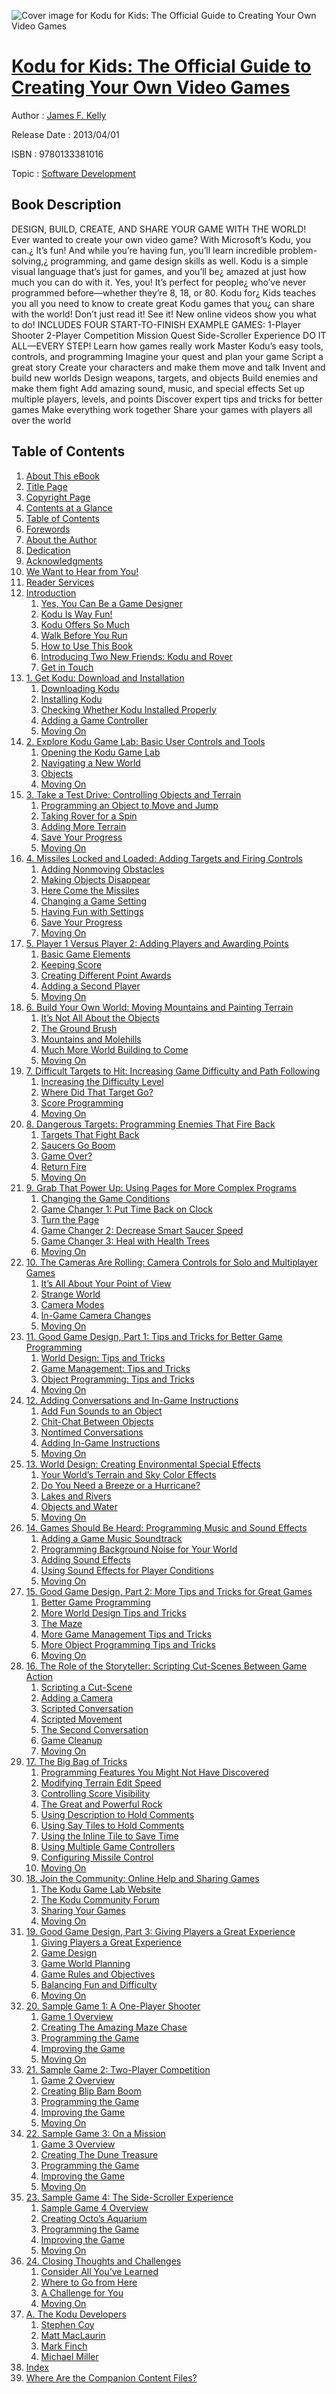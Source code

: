![Cover image for Kodu for Kids: The Official Guide to Creating Your Own Video Games](https://imgdetail.ebookreading.net/cover/cover/software_development/EB9780133381016.jpg)

[Kodu for Kids: The Official Guide to Creating Your Own Video Games](https://ebookreading.net/view/book/Kodu+for+Kids%3A+The+Official+Guide+to+Creating+Your+Own+Video+Games-EB9780133381016_1.html "Kodu for Kids: The Official Guide to Creating Your Own Video Games")
====================================================================================================================

Author : [James F. Kelly](https://ebookreading.net/search/author/James+F.+Kelly)

Release Date : 2013/04/01

ISBN : 9780133381016

Topic : [Software Development](https://ebookreading.net/search/category/software-development)

Book Description
-----------------

DESIGN, BUILD, CREATE, AND SHARE YOUR GAME WITH THE WORLD!
Ever wanted to create your own video game? With Microsoft’s Kodu, you can.¿ It’s fun! And while you’re having fun, you’ll learn incredible problem-solving,¿ programming, and game design skills as well.
Kodu is a simple visual language that’s just for games, and you’ll be¿ amazed at just how much you can do with it. Yes, you! It’s perfect for people¿ who’ve never programmed before—whether they’re 8, 18, or 80. Kodu for¿ Kids teaches you all you need to know to create great Kodu games that you¿ can share with the world!
Don’t just read it! See it! New online videos show you what to do!
INCLUDES FOUR START-TO-FINISH EXAMPLE GAMES:
1-Player Shooter
2-Player Competition
Mission Quest
Side-Scroller Experience
DO IT ALL—EVERY STEP!
Learn how games really work
Master Kodu’s easy tools, controls, and programming
Imagine your quest and plan your game
Script a great story
Create your characters and make them move and talk
Invent and build new worlds
Design weapons, targets, and objects
Build enemies and make them fight
Add amazing sound, music, and special effects
Set up multiple players, levels, and points
Discover expert tips and tricks for better games
Make everything work together
Share your games with players all over the world
              
Table of Contents
-----------------

1. [About This eBook](https://ebookreading.net/view/book/Kodu+for+Kids%3A+The+Official+Guide+to+Creating+Your+Own+Video+Games-EB9780133381016_1.html)
1. [Title Page](https://ebookreading.net/view/book/Kodu+for+Kids%3A+The+Official+Guide+to+Creating+Your+Own+Video+Games-EB9780133381016_3.html)
1. [Copyright Page](https://ebookreading.net/view/book/Kodu+for+Kids%3A+The+Official+Guide+to+Creating+Your+Own+Video+Games-EB9780133381016_4.html)
1. [Contents at a Glance](https://ebookreading.net/view/book/Kodu+for+Kids%3A+The+Official+Guide+to+Creating+Your+Own+Video+Games-EB9780133381016_5.html)
1. [Table of Contents](https://ebookreading.net/view/book/Kodu+for+Kids%3A+The+Official+Guide+to+Creating+Your+Own+Video+Games-EB9780133381016_6.html)
1. [Forewords](https://ebookreading.net/view/book/Kodu+for+Kids%3A+The+Official+Guide+to+Creating+Your+Own+Video+Games-EB9780133381016_7.html)
1. [About the Author](https://ebookreading.net/view/book/Kodu+for+Kids%3A+The+Official+Guide+to+Creating+Your+Own+Video+Games-EB9780133381016_8.html)
1. [Dedication](https://ebookreading.net/view/book/Kodu+for+Kids%3A+The+Official+Guide+to+Creating+Your+Own+Video+Games-EB9780133381016_9.html)
1. [Acknowledgments](https://ebookreading.net/view/book/Kodu+for+Kids%3A+The+Official+Guide+to+Creating+Your+Own+Video+Games-EB9780133381016_10.html)
1. [We Want to Hear from You!](https://ebookreading.net/view/book/Kodu+for+Kids%3A+The+Official+Guide+to+Creating+Your+Own+Video+Games-EB9780133381016_11.html)
1. [Reader Services](https://ebookreading.net/view/book/Kodu+for+Kids%3A+The+Official+Guide+to+Creating+Your+Own+Video+Games-EB9780133381016_12.html)
1. [Introduction](https://ebookreading.net/view/book/Kodu+for+Kids%3A+The+Official+Guide+to+Creating+Your+Own+Video+Games-EB9780133381016_13.html)
    1. [Yes, You Can Be a Game Designer](https://ebookreading.net/view/book/Kodu+for+Kids%3A+The+Official+Guide+to+Creating+Your+Own+Video+Games-EB9780133381016_13.html#pref06lev1sec1)
    1. [Kodu Is Way Fun!](https://ebookreading.net/view/book/Kodu+for+Kids%3A+The+Official+Guide+to+Creating+Your+Own+Video+Games-EB9780133381016_13.html#pref06lev1sec2)
    1. [Kodu Offers So Much](https://ebookreading.net/view/book/Kodu+for+Kids%3A+The+Official+Guide+to+Creating+Your+Own+Video+Games-EB9780133381016_13.html#pref06lev1sec3)
    1. [Walk Before You Run](https://ebookreading.net/view/book/Kodu+for+Kids%3A+The+Official+Guide+to+Creating+Your+Own+Video+Games-EB9780133381016_13.html#pref06lev1sec4)
    1. [How to Use This Book](https://ebookreading.net/view/book/Kodu+for+Kids%3A+The+Official+Guide+to+Creating+Your+Own+Video+Games-EB9780133381016_13.html#pref06lev1sec5)
    1. [Introducing Two New Friends: Kodu and Rover](https://ebookreading.net/view/book/Kodu+for+Kids%3A+The+Official+Guide+to+Creating+Your+Own+Video+Games-EB9780133381016_13.html#pref06lev1sec6)
    1. [Get in Touch](https://ebookreading.net/view/book/Kodu+for+Kids%3A+The+Official+Guide+to+Creating+Your+Own+Video+Games-EB9780133381016_13.html#pref06lev1sec7)
1. [1. Get Kodu: Download and Installation](https://ebookreading.net/view/book/Kodu+for+Kids%3A+The+Official+Guide+to+Creating+Your+Own+Video+Games-EB9780133381016_14.html)
    1. [Downloading Kodu](https://ebookreading.net/view/book/Kodu+for+Kids%3A+The+Official+Guide+to+Creating+Your+Own+Video+Games-EB9780133381016_14.html#ch01lev1sec1)
    1. [Installing Kodu](https://ebookreading.net/view/book/Kodu+for+Kids%3A+The+Official+Guide+to+Creating+Your+Own+Video+Games-EB9780133381016_14.html#ch01lev1sec2)
    1. [Checking Whether Kodu Installed Properly](https://ebookreading.net/view/book/Kodu+for+Kids%3A+The+Official+Guide+to+Creating+Your+Own+Video+Games-EB9780133381016_14.html#ch01lev1sec3)
    1. [Adding a Game Controller](https://ebookreading.net/view/book/Kodu+for+Kids%3A+The+Official+Guide+to+Creating+Your+Own+Video+Games-EB9780133381016_14.html#ch01lev1sec4)
    1. [Moving On](https://ebookreading.net/view/book/Kodu+for+Kids%3A+The+Official+Guide+to+Creating+Your+Own+Video+Games-EB9780133381016_14.html#ch01lev1sec5)
1. [2. Explore Kodu Game Lab: Basic User Controls and Tools](https://ebookreading.net/view/book/Kodu+for+Kids%3A+The+Official+Guide+to+Creating+Your+Own+Video+Games-EB9780133381016_15.html)
    1. [Opening the Kodu Game Lab](https://ebookreading.net/view/book/Kodu+for+Kids%3A+The+Official+Guide+to+Creating+Your+Own+Video+Games-EB9780133381016_15.html#ch02lev1sec1)
    1. [Navigating a New World](https://ebookreading.net/view/book/Kodu+for+Kids%3A+The+Official+Guide+to+Creating+Your+Own+Video+Games-EB9780133381016_15.html#ch02lev1sec2)
    1. [Objects](https://ebookreading.net/view/book/Kodu+for+Kids%3A+The+Official+Guide+to+Creating+Your+Own+Video+Games-EB9780133381016_15.html#ch02lev1sec3)
    1. [Moving On](https://ebookreading.net/view/book/Kodu+for+Kids%3A+The+Official+Guide+to+Creating+Your+Own+Video+Games-EB9780133381016_15.html#ch02lev1sec4)
1. [3. Take a Test Drive: Controlling Objects and Terrain](https://ebookreading.net/view/book/Kodu+for+Kids%3A+The+Official+Guide+to+Creating+Your+Own+Video+Games-EB9780133381016_16.html)
    1. [Programming an Object to Move and Jump](https://ebookreading.net/view/book/Kodu+for+Kids%3A+The+Official+Guide+to+Creating+Your+Own+Video+Games-EB9780133381016_16.html#ch03lev1sec1)
    1. [Taking Rover for a Spin](https://ebookreading.net/view/book/Kodu+for+Kids%3A+The+Official+Guide+to+Creating+Your+Own+Video+Games-EB9780133381016_16.html#ch03lev1sec2)
    1. [Adding More Terrain](https://ebookreading.net/view/book/Kodu+for+Kids%3A+The+Official+Guide+to+Creating+Your+Own+Video+Games-EB9780133381016_16.html#ch03lev1sec3)
    1. [Save Your Progress](https://ebookreading.net/view/book/Kodu+for+Kids%3A+The+Official+Guide+to+Creating+Your+Own+Video+Games-EB9780133381016_16.html#ch03lev1sec4)
    1. [Moving On](https://ebookreading.net/view/book/Kodu+for+Kids%3A+The+Official+Guide+to+Creating+Your+Own+Video+Games-EB9780133381016_16.html#ch03lev1sec5)
1. [4. Missiles Locked and Loaded: Adding Targets and Firing Controls](https://ebookreading.net/view/book/Kodu+for+Kids%3A+The+Official+Guide+to+Creating+Your+Own+Video+Games-EB9780133381016_17.html)
    1. [Adding Nonmoving Obstacles](https://ebookreading.net/view/book/Kodu+for+Kids%3A+The+Official+Guide+to+Creating+Your+Own+Video+Games-EB9780133381016_17.html#ch04lev1sec1)
    1. [Making Objects Disappear](https://ebookreading.net/view/book/Kodu+for+Kids%3A+The+Official+Guide+to+Creating+Your+Own+Video+Games-EB9780133381016_17.html#ch04lev1sec2)
    1. [Here Come the Missiles](https://ebookreading.net/view/book/Kodu+for+Kids%3A+The+Official+Guide+to+Creating+Your+Own+Video+Games-EB9780133381016_17.html#ch04lev1sec3)
    1. [Changing a Game Setting](https://ebookreading.net/view/book/Kodu+for+Kids%3A+The+Official+Guide+to+Creating+Your+Own+Video+Games-EB9780133381016_17.html#ch04lev1sec4)
    1. [Having Fun with Settings](https://ebookreading.net/view/book/Kodu+for+Kids%3A+The+Official+Guide+to+Creating+Your+Own+Video+Games-EB9780133381016_17.html#ch04lev1sec5)
    1. [Save Your Progress](https://ebookreading.net/view/book/Kodu+for+Kids%3A+The+Official+Guide+to+Creating+Your+Own+Video+Games-EB9780133381016_17.html#ch04lev1sec6)
    1. [Moving On](https://ebookreading.net/view/book/Kodu+for+Kids%3A+The+Official+Guide+to+Creating+Your+Own+Video+Games-EB9780133381016_17.html#ch04lev1sec7)
1. [5. Player 1 Versus Player 2: Adding Players and Awarding Points](https://ebookreading.net/view/book/Kodu+for+Kids%3A+The+Official+Guide+to+Creating+Your+Own+Video+Games-EB9780133381016_18.html)
    1. [Basic Game Elements](https://ebookreading.net/view/book/Kodu+for+Kids%3A+The+Official+Guide+to+Creating+Your+Own+Video+Games-EB9780133381016_18.html#ch05lev1sec1)
    1. [Keeping Score](https://ebookreading.net/view/book/Kodu+for+Kids%3A+The+Official+Guide+to+Creating+Your+Own+Video+Games-EB9780133381016_18.html#ch05lev1sec2)
    1. [Creating Different Point Awards](https://ebookreading.net/view/book/Kodu+for+Kids%3A+The+Official+Guide+to+Creating+Your+Own+Video+Games-EB9780133381016_18.html#ch05lev1sec3)
    1. [Adding a Second Player](https://ebookreading.net/view/book/Kodu+for+Kids%3A+The+Official+Guide+to+Creating+Your+Own+Video+Games-EB9780133381016_18.html#ch05lev1sec4)
    1. [Moving On](https://ebookreading.net/view/book/Kodu+for+Kids%3A+The+Official+Guide+to+Creating+Your+Own+Video+Games-EB9780133381016_18.html#ch05lev1sec5)
1. [6. Build Your Own World: Moving Mountains and Painting Terrain](https://ebookreading.net/view/book/Kodu+for+Kids%3A+The+Official+Guide+to+Creating+Your+Own+Video+Games-EB9780133381016_19.html)
    1. [It’s Not All About the Objects](https://ebookreading.net/view/book/Kodu+for+Kids%3A+The+Official+Guide+to+Creating+Your+Own+Video+Games-EB9780133381016_19.html#ch06lev1sec1)
    1. [The Ground Brush](https://ebookreading.net/view/book/Kodu+for+Kids%3A+The+Official+Guide+to+Creating+Your+Own+Video+Games-EB9780133381016_19.html#ch06lev1sec2)
    1. [Mountains and Molehills](https://ebookreading.net/view/book/Kodu+for+Kids%3A+The+Official+Guide+to+Creating+Your+Own+Video+Games-EB9780133381016_19.html#ch06lev1sec3)
    1. [Much More World Building to Come](https://ebookreading.net/view/book/Kodu+for+Kids%3A+The+Official+Guide+to+Creating+Your+Own+Video+Games-EB9780133381016_19.html#ch06lev1sec4)
    1. [Moving On](https://ebookreading.net/view/book/Kodu+for+Kids%3A+The+Official+Guide+to+Creating+Your+Own+Video+Games-EB9780133381016_19.html#ch06lev1sec5)
1. [7. Difficult Targets to Hit: Increasing Game Difficulty and Path Following](https://ebookreading.net/view/book/Kodu+for+Kids%3A+The+Official+Guide+to+Creating+Your+Own+Video+Games-EB9780133381016_20.html)
    1. [Increasing the Difficulty Level](https://ebookreading.net/view/book/Kodu+for+Kids%3A+The+Official+Guide+to+Creating+Your+Own+Video+Games-EB9780133381016_20.html#ch07lev1sec1)
    1. [Where Did That Target Go?](https://ebookreading.net/view/book/Kodu+for+Kids%3A+The+Official+Guide+to+Creating+Your+Own+Video+Games-EB9780133381016_20.html#ch07lev2sec1)
    1. [Score Programming](https://ebookreading.net/view/book/Kodu+for+Kids%3A+The+Official+Guide+to+Creating+Your+Own+Video+Games-EB9780133381016_20.html#ch07lev1sec2)
    1. [Moving On](https://ebookreading.net/view/book/Kodu+for+Kids%3A+The+Official+Guide+to+Creating+Your+Own+Video+Games-EB9780133381016_20.html#ch07lev1sec3)
1. [8. Dangerous Targets: Programming Enemies That Fire Back](https://ebookreading.net/view/book/Kodu+for+Kids%3A+The+Official+Guide+to+Creating+Your+Own+Video+Games-EB9780133381016_21.html)
    1. [Targets That Fight Back](https://ebookreading.net/view/book/Kodu+for+Kids%3A+The+Official+Guide+to+Creating+Your+Own+Video+Games-EB9780133381016_21.html#ch08lev1sec1)
    1. [Saucers Go Boom](https://ebookreading.net/view/book/Kodu+for+Kids%3A+The+Official+Guide+to+Creating+Your+Own+Video+Games-EB9780133381016_21.html#ch08lev1sec2)
    1. [Game Over?](https://ebookreading.net/view/book/Kodu+for+Kids%3A+The+Official+Guide+to+Creating+Your+Own+Video+Games-EB9780133381016_21.html#ch08lev1sec3)
    1. [Return Fire](https://ebookreading.net/view/book/Kodu+for+Kids%3A+The+Official+Guide+to+Creating+Your+Own+Video+Games-EB9780133381016_21.html#ch08lev1sec4)
    1. [Moving On](https://ebookreading.net/view/book/Kodu+for+Kids%3A+The+Official+Guide+to+Creating+Your+Own+Video+Games-EB9780133381016_21.html#ch08lev1sec5)
1. [9. Grab That Power Up: Using Pages for More Complex Programs](https://ebookreading.net/view/book/Kodu+for+Kids%3A+The+Official+Guide+to+Creating+Your+Own+Video+Games-EB9780133381016_22.html)
    1. [Changing the Game Conditions](https://ebookreading.net/view/book/Kodu+for+Kids%3A+The+Official+Guide+to+Creating+Your+Own+Video+Games-EB9780133381016_22.html#ch09lev1sec1)
    1. [Game Changer 1: Put Time Back on Clock](https://ebookreading.net/view/book/Kodu+for+Kids%3A+The+Official+Guide+to+Creating+Your+Own+Video+Games-EB9780133381016_22.html#ch09lev1sec2)
    1. [Turn the Page](https://ebookreading.net/view/book/Kodu+for+Kids%3A+The+Official+Guide+to+Creating+Your+Own+Video+Games-EB9780133381016_22.html#ch09lev1sec3)
    1. [Game Changer 2: Decrease Smart Saucer Speed](https://ebookreading.net/view/book/Kodu+for+Kids%3A+The+Official+Guide+to+Creating+Your+Own+Video+Games-EB9780133381016_22.html#ch09lev1sec4)
    1. [Game Changer 3: Heal with Health Trees](https://ebookreading.net/view/book/Kodu+for+Kids%3A+The+Official+Guide+to+Creating+Your+Own+Video+Games-EB9780133381016_22.html#ch09lev1sec5)
    1. [Moving On](https://ebookreading.net/view/book/Kodu+for+Kids%3A+The+Official+Guide+to+Creating+Your+Own+Video+Games-EB9780133381016_22.html#ch09lev1sec6)
1. [10. The Cameras Are Rolling: Camera Controls for Solo and Multiplayer Games](https://ebookreading.net/view/book/Kodu+for+Kids%3A+The+Official+Guide+to+Creating+Your+Own+Video+Games-EB9780133381016_23.html)
    1. [It’s All About Your Point of View](https://ebookreading.net/view/book/Kodu+for+Kids%3A+The+Official+Guide+to+Creating+Your+Own+Video+Games-EB9780133381016_23.html#ch10lev1sec1)
    1. [Strange World](https://ebookreading.net/view/book/Kodu+for+Kids%3A+The+Official+Guide+to+Creating+Your+Own+Video+Games-EB9780133381016_23.html#ch10lev1sec2)
    1. [Camera Modes](https://ebookreading.net/view/book/Kodu+for+Kids%3A+The+Official+Guide+to+Creating+Your+Own+Video+Games-EB9780133381016_23.html#ch10lev1sec3)
    1. [In-Game Camera Changes](https://ebookreading.net/view/book/Kodu+for+Kids%3A+The+Official+Guide+to+Creating+Your+Own+Video+Games-EB9780133381016_23.html#ch10lev1sec4)
    1. [Moving On](https://ebookreading.net/view/book/Kodu+for+Kids%3A+The+Official+Guide+to+Creating+Your+Own+Video+Games-EB9780133381016_23.html#ch10lev1sec5)
1. [11. Good Game Design, Part 1: Tips and Tricks for Better Game Programming](https://ebookreading.net/view/book/Kodu+for+Kids%3A+The+Official+Guide+to+Creating+Your+Own+Video+Games-EB9780133381016_24.html)
    1. [World Design: Tips and Tricks](https://ebookreading.net/view/book/Kodu+for+Kids%3A+The+Official+Guide+to+Creating+Your+Own+Video+Games-EB9780133381016_24.html#ch11lev1sec1)
    1. [Game Management: Tips and Tricks](https://ebookreading.net/view/book/Kodu+for+Kids%3A+The+Official+Guide+to+Creating+Your+Own+Video+Games-EB9780133381016_24.html#ch11lev1sec2)
    1. [Object Programming: Tips and Tricks](https://ebookreading.net/view/book/Kodu+for+Kids%3A+The+Official+Guide+to+Creating+Your+Own+Video+Games-EB9780133381016_24.html#ch11lev1sec3)
    1. [Moving On](https://ebookreading.net/view/book/Kodu+for+Kids%3A+The+Official+Guide+to+Creating+Your+Own+Video+Games-EB9780133381016_24.html#ch11lev1sec4)
1. [12. Adding Conversations and In-Game Instructions](https://ebookreading.net/view/book/Kodu+for+Kids%3A+The+Official+Guide+to+Creating+Your+Own+Video+Games-EB9780133381016_25.html)
    1. [Add Fun Sounds to an Object](https://ebookreading.net/view/book/Kodu+for+Kids%3A+The+Official+Guide+to+Creating+Your+Own+Video+Games-EB9780133381016_25.html#ch12lev1sec1)
    1. [Chit-Chat Between Objects](https://ebookreading.net/view/book/Kodu+for+Kids%3A+The+Official+Guide+to+Creating+Your+Own+Video+Games-EB9780133381016_25.html#ch12lev1sec2)
    1. [Nontimed Conversations](https://ebookreading.net/view/book/Kodu+for+Kids%3A+The+Official+Guide+to+Creating+Your+Own+Video+Games-EB9780133381016_25.html#ch12lev1sec3)
    1. [Adding In-Game Instructions](https://ebookreading.net/view/book/Kodu+for+Kids%3A+The+Official+Guide+to+Creating+Your+Own+Video+Games-EB9780133381016_25.html#ch12lev1sec4)
    1. [Moving On](https://ebookreading.net/view/book/Kodu+for+Kids%3A+The+Official+Guide+to+Creating+Your+Own+Video+Games-EB9780133381016_25.html#ch12lev1sec5)
1. [13. World Design: Creating Environmental Special Effects](https://ebookreading.net/view/book/Kodu+for+Kids%3A+The+Official+Guide+to+Creating+Your+Own+Video+Games-EB9780133381016_26.html)
    1. [Your World’s Terrain and Sky Color Effects](https://ebookreading.net/view/book/Kodu+for+Kids%3A+The+Official+Guide+to+Creating+Your+Own+Video+Games-EB9780133381016_26.html#ch13lev1sec1)
    1. [Do You Need a Breeze or a Hurricane?](https://ebookreading.net/view/book/Kodu+for+Kids%3A+The+Official+Guide+to+Creating+Your+Own+Video+Games-EB9780133381016_26.html#ch13lev1sec2)
    1. [Lakes and Rivers](https://ebookreading.net/view/book/Kodu+for+Kids%3A+The+Official+Guide+to+Creating+Your+Own+Video+Games-EB9780133381016_26.html#ch13lev1sec3)
    1. [Objects and Water](https://ebookreading.net/view/book/Kodu+for+Kids%3A+The+Official+Guide+to+Creating+Your+Own+Video+Games-EB9780133381016_26.html#ch13lev1sec4)
    1. [Moving On](https://ebookreading.net/view/book/Kodu+for+Kids%3A+The+Official+Guide+to+Creating+Your+Own+Video+Games-EB9780133381016_26.html#ch13lev1sec5)
1. [14. Games Should Be Heard: Programming Music and Sound Effects](https://ebookreading.net/view/book/Kodu+for+Kids%3A+The+Official+Guide+to+Creating+Your+Own+Video+Games-EB9780133381016_27.html)
    1. [Adding a Game Music Soundtrack](https://ebookreading.net/view/book/Kodu+for+Kids%3A+The+Official+Guide+to+Creating+Your+Own+Video+Games-EB9780133381016_27.html#ch14lev1sec1)
    1. [Programming Background Noise for Your World](https://ebookreading.net/view/book/Kodu+for+Kids%3A+The+Official+Guide+to+Creating+Your+Own+Video+Games-EB9780133381016_27.html#ch14lev1sec2)
    1. [Adding Sound Effects](https://ebookreading.net/view/book/Kodu+for+Kids%3A+The+Official+Guide+to+Creating+Your+Own+Video+Games-EB9780133381016_27.html#ch14lev1sec3)
    1. [Using Sound Effects for Player Conditions](https://ebookreading.net/view/book/Kodu+for+Kids%3A+The+Official+Guide+to+Creating+Your+Own+Video+Games-EB9780133381016_27.html#ch14lev1sec4)
    1. [Moving On](https://ebookreading.net/view/book/Kodu+for+Kids%3A+The+Official+Guide+to+Creating+Your+Own+Video+Games-EB9780133381016_27.html#ch14lev1sec5)
1. [15. Good Game Design, Part 2: More Tips and Tricks for Great Games](https://ebookreading.net/view/book/Kodu+for+Kids%3A+The+Official+Guide+to+Creating+Your+Own+Video+Games-EB9780133381016_28.html)
    1. [Better Game Programming](https://ebookreading.net/view/book/Kodu+for+Kids%3A+The+Official+Guide+to+Creating+Your+Own+Video+Games-EB9780133381016_28.html#ch15lev1sec1)
    1. [More World Design Tips and Tricks](https://ebookreading.net/view/book/Kodu+for+Kids%3A+The+Official+Guide+to+Creating+Your+Own+Video+Games-EB9780133381016_28.html#ch15lev1sec2)
    1. [The Maze](https://ebookreading.net/view/book/Kodu+for+Kids%3A+The+Official+Guide+to+Creating+Your+Own+Video+Games-EB9780133381016_28.html#ch15lev1sec3)
    1. [More Game Management Tips and Tricks](https://ebookreading.net/view/book/Kodu+for+Kids%3A+The+Official+Guide+to+Creating+Your+Own+Video+Games-EB9780133381016_28.html#ch15lev1sec4)
    1. [More Object Programming Tips and Tricks](https://ebookreading.net/view/book/Kodu+for+Kids%3A+The+Official+Guide+to+Creating+Your+Own+Video+Games-EB9780133381016_28.html#ch15lev1sec5)
    1. [Moving On](https://ebookreading.net/view/book/Kodu+for+Kids%3A+The+Official+Guide+to+Creating+Your+Own+Video+Games-EB9780133381016_28.html#ch15lev1sec6)
1. [16. The Role of the Storyteller: Scripting Cut-Scenes Between Game Action](https://ebookreading.net/view/book/Kodu+for+Kids%3A+The+Official+Guide+to+Creating+Your+Own+Video+Games-EB9780133381016_29.html)
    1. [Scripting a Cut-Scene](https://ebookreading.net/view/book/Kodu+for+Kids%3A+The+Official+Guide+to+Creating+Your+Own+Video+Games-EB9780133381016_29.html#ch16lev1sec1)
    1. [Adding a Camera](https://ebookreading.net/view/book/Kodu+for+Kids%3A+The+Official+Guide+to+Creating+Your+Own+Video+Games-EB9780133381016_29.html#ch16lev1sec2)
    1. [Scripted Conversation](https://ebookreading.net/view/book/Kodu+for+Kids%3A+The+Official+Guide+to+Creating+Your+Own+Video+Games-EB9780133381016_29.html#ch16lev1sec3)
    1. [Scripted Movement](https://ebookreading.net/view/book/Kodu+for+Kids%3A+The+Official+Guide+to+Creating+Your+Own+Video+Games-EB9780133381016_29.html#ch16lev1sec4)
    1. [The Second Conversation](https://ebookreading.net/view/book/Kodu+for+Kids%3A+The+Official+Guide+to+Creating+Your+Own+Video+Games-EB9780133381016_29.html#ch16lev1sec5)
    1. [Game Cleanup](https://ebookreading.net/view/book/Kodu+for+Kids%3A+The+Official+Guide+to+Creating+Your+Own+Video+Games-EB9780133381016_29.html#ch16lev1sec6)
    1. [Moving On](https://ebookreading.net/view/book/Kodu+for+Kids%3A+The+Official+Guide+to+Creating+Your+Own+Video+Games-EB9780133381016_29.html#ch16lev1sec7)
1. [17. The Big Bag of Tricks](https://ebookreading.net/view/book/Kodu+for+Kids%3A+The+Official+Guide+to+Creating+Your+Own+Video+Games-EB9780133381016_30.html)
    1. [Programming Features You Might Not Have Discovered](https://ebookreading.net/view/book/Kodu+for+Kids%3A+The+Official+Guide+to+Creating+Your+Own+Video+Games-EB9780133381016_30.html#ch17lev1sec1)
    1. [Modifying Terrain Edit Speed](https://ebookreading.net/view/book/Kodu+for+Kids%3A+The+Official+Guide+to+Creating+Your+Own+Video+Games-EB9780133381016_30.html#ch17lev1sec2)
    1. [Controlling Score Visibility](https://ebookreading.net/view/book/Kodu+for+Kids%3A+The+Official+Guide+to+Creating+Your+Own+Video+Games-EB9780133381016_30.html#ch17lev1sec3)
    1. [The Great and Powerful Rock](https://ebookreading.net/view/book/Kodu+for+Kids%3A+The+Official+Guide+to+Creating+Your+Own+Video+Games-EB9780133381016_30.html#ch17lev1sec4)
    1. [Using Description to Hold Comments](https://ebookreading.net/view/book/Kodu+for+Kids%3A+The+Official+Guide+to+Creating+Your+Own+Video+Games-EB9780133381016_30.html#ch17lev1sec5)
    1. [Using Say Tiles to Hold Comments](https://ebookreading.net/view/book/Kodu+for+Kids%3A+The+Official+Guide+to+Creating+Your+Own+Video+Games-EB9780133381016_30.html#ch17lev1sec6)
    1. [Using the Inline Tile to Save Time](https://ebookreading.net/view/book/Kodu+for+Kids%3A+The+Official+Guide+to+Creating+Your+Own+Video+Games-EB9780133381016_30.html#ch17lev1sec7)
    1. [Using Multiple Game Controllers](https://ebookreading.net/view/book/Kodu+for+Kids%3A+The+Official+Guide+to+Creating+Your+Own+Video+Games-EB9780133381016_30.html#ch17lev1sec8)
    1. [Configuring Missile Control](https://ebookreading.net/view/book/Kodu+for+Kids%3A+The+Official+Guide+to+Creating+Your+Own+Video+Games-EB9780133381016_30.html#ch17lev1sec9)
    1. [Moving On](https://ebookreading.net/view/book/Kodu+for+Kids%3A+The+Official+Guide+to+Creating+Your+Own+Video+Games-EB9780133381016_30.html#ch17lev1sec10)
1. [18. Join the Community: Online Help and Sharing Games](https://ebookreading.net/view/book/Kodu+for+Kids%3A+The+Official+Guide+to+Creating+Your+Own+Video+Games-EB9780133381016_31.html)
    1. [The Kodu Game Lab Website](https://ebookreading.net/view/book/Kodu+for+Kids%3A+The+Official+Guide+to+Creating+Your+Own+Video+Games-EB9780133381016_31.html#ch18lev1sec1)
    1. [The Kodu Community Forum](https://ebookreading.net/view/book/Kodu+for+Kids%3A+The+Official+Guide+to+Creating+Your+Own+Video+Games-EB9780133381016_31.html#ch18lev1sec2)
    1. [Sharing Your Games](https://ebookreading.net/view/book/Kodu+for+Kids%3A+The+Official+Guide+to+Creating+Your+Own+Video+Games-EB9780133381016_31.html#ch18lev1sec3)
    1. [Moving On](https://ebookreading.net/view/book/Kodu+for+Kids%3A+The+Official+Guide+to+Creating+Your+Own+Video+Games-EB9780133381016_31.html#ch18lev1sec4)
1. [19. Good Game Design, Part 3: Giving Players a Great Experience](https://ebookreading.net/view/book/Kodu+for+Kids%3A+The+Official+Guide+to+Creating+Your+Own+Video+Games-EB9780133381016_32.html)
    1. [Giving Players a Great Experience](https://ebookreading.net/view/book/Kodu+for+Kids%3A+The+Official+Guide+to+Creating+Your+Own+Video+Games-EB9780133381016_32.html#ch19lev1sec1)
    1. [Game Design](https://ebookreading.net/view/book/Kodu+for+Kids%3A+The+Official+Guide+to+Creating+Your+Own+Video+Games-EB9780133381016_32.html#ch19lev1sec2)
    1. [Game World Planning](https://ebookreading.net/view/book/Kodu+for+Kids%3A+The+Official+Guide+to+Creating+Your+Own+Video+Games-EB9780133381016_32.html#ch19lev1sec3)
    1. [Game Rules and Objectives](https://ebookreading.net/view/book/Kodu+for+Kids%3A+The+Official+Guide+to+Creating+Your+Own+Video+Games-EB9780133381016_32.html#ch19lev1sec4)
    1. [Balancing Fun and Difficulty](https://ebookreading.net/view/book/Kodu+for+Kids%3A+The+Official+Guide+to+Creating+Your+Own+Video+Games-EB9780133381016_32.html#ch19lev1sec5)
    1. [Moving On](https://ebookreading.net/view/book/Kodu+for+Kids%3A+The+Official+Guide+to+Creating+Your+Own+Video+Games-EB9780133381016_32.html#ch19lev1sec6)
1. [20. Sample Game 1: A One-Player Shooter](https://ebookreading.net/view/book/Kodu+for+Kids%3A+The+Official+Guide+to+Creating+Your+Own+Video+Games-EB9780133381016_33.html)
    1. [Game 1 Overview](https://ebookreading.net/view/book/Kodu+for+Kids%3A+The+Official+Guide+to+Creating+Your+Own+Video+Games-EB9780133381016_33.html#ch20lev1sec1)
    1. [Creating The Amazing Maze Chase](https://ebookreading.net/view/book/Kodu+for+Kids%3A+The+Official+Guide+to+Creating+Your+Own+Video+Games-EB9780133381016_33.html#ch20lev1sec2)
    1. [Programming the Game](https://ebookreading.net/view/book/Kodu+for+Kids%3A+The+Official+Guide+to+Creating+Your+Own+Video+Games-EB9780133381016_33.html#ch20lev1sec3)
    1. [Improving the Game](https://ebookreading.net/view/book/Kodu+for+Kids%3A+The+Official+Guide+to+Creating+Your+Own+Video+Games-EB9780133381016_33.html#ch20lev1sec4)
    1. [Moving On](https://ebookreading.net/view/book/Kodu+for+Kids%3A+The+Official+Guide+to+Creating+Your+Own+Video+Games-EB9780133381016_33.html#ch20lev1sec5)
1. [21. Sample Game 2: Two-Player Competition](https://ebookreading.net/view/book/Kodu+for+Kids%3A+The+Official+Guide+to+Creating+Your+Own+Video+Games-EB9780133381016_34.html)
    1. [Game 2 Overview](https://ebookreading.net/view/book/Kodu+for+Kids%3A+The+Official+Guide+to+Creating+Your+Own+Video+Games-EB9780133381016_34.html#ch21lev1sec1)
    1. [Creating Blip Bam Boom](https://ebookreading.net/view/book/Kodu+for+Kids%3A+The+Official+Guide+to+Creating+Your+Own+Video+Games-EB9780133381016_34.html#ch21lev1sec2)
    1. [Programming the Game](https://ebookreading.net/view/book/Kodu+for+Kids%3A+The+Official+Guide+to+Creating+Your+Own+Video+Games-EB9780133381016_34.html#ch21lev1sec3)
    1. [Improving the Game](https://ebookreading.net/view/book/Kodu+for+Kids%3A+The+Official+Guide+to+Creating+Your+Own+Video+Games-EB9780133381016_34.html#ch21lev1sec4)
    1. [Moving On](https://ebookreading.net/view/book/Kodu+for+Kids%3A+The+Official+Guide+to+Creating+Your+Own+Video+Games-EB9780133381016_34.html#ch21lev1sec5)
1. [22. Sample Game 3: On a Mission](https://ebookreading.net/view/book/Kodu+for+Kids%3A+The+Official+Guide+to+Creating+Your+Own+Video+Games-EB9780133381016_35.html)
    1. [Game 3 Overview](https://ebookreading.net/view/book/Kodu+for+Kids%3A+The+Official+Guide+to+Creating+Your+Own+Video+Games-EB9780133381016_35.html#ch22lev1sec1)
    1. [Creating The Dune Treasure](https://ebookreading.net/view/book/Kodu+for+Kids%3A+The+Official+Guide+to+Creating+Your+Own+Video+Games-EB9780133381016_35.html#ch22lev1sec2)
    1. [Programming the Game](https://ebookreading.net/view/book/Kodu+for+Kids%3A+The+Official+Guide+to+Creating+Your+Own+Video+Games-EB9780133381016_35.html#ch22lev1sec3)
    1. [Improving the Game](https://ebookreading.net/view/book/Kodu+for+Kids%3A+The+Official+Guide+to+Creating+Your+Own+Video+Games-EB9780133381016_35.html#ch22lev1sec4)
    1. [Moving On](https://ebookreading.net/view/book/Kodu+for+Kids%3A+The+Official+Guide+to+Creating+Your+Own+Video+Games-EB9780133381016_35.html#ch22lev1sec5)
1. [23. Sample Game 4: The Side-Scroller Experience](https://ebookreading.net/view/book/Kodu+for+Kids%3A+The+Official+Guide+to+Creating+Your+Own+Video+Games-EB9780133381016_36.html)
    1. [Sample Game 4 Overview](https://ebookreading.net/view/book/Kodu+for+Kids%3A+The+Official+Guide+to+Creating+Your+Own+Video+Games-EB9780133381016_36.html#ch23lev1sec1)
    1. [Creating Octo’s Aquarium](https://ebookreading.net/view/book/Kodu+for+Kids%3A+The+Official+Guide+to+Creating+Your+Own+Video+Games-EB9780133381016_36.html#ch23lev1sec2)
    1. [Programming the Game](https://ebookreading.net/view/book/Kodu+for+Kids%3A+The+Official+Guide+to+Creating+Your+Own+Video+Games-EB9780133381016_36.html#ch23lev1sec3)
    1. [Improving the Game](https://ebookreading.net/view/book/Kodu+for+Kids%3A+The+Official+Guide+to+Creating+Your+Own+Video+Games-EB9780133381016_36.html#ch23lev1sec4)
    1. [Moving On](https://ebookreading.net/view/book/Kodu+for+Kids%3A+The+Official+Guide+to+Creating+Your+Own+Video+Games-EB9780133381016_36.html#ch23lev1sec5)
1. [24. Closing Thoughts and Challenges](https://ebookreading.net/view/book/Kodu+for+Kids%3A+The+Official+Guide+to+Creating+Your+Own+Video+Games-EB9780133381016_37.html)
    1. [Consider All You’ve Learned](https://ebookreading.net/view/book/Kodu+for+Kids%3A+The+Official+Guide+to+Creating+Your+Own+Video+Games-EB9780133381016_37.html#ch24lev1sec1)
    1. [Where to Go from Here](https://ebookreading.net/view/book/Kodu+for+Kids%3A+The+Official+Guide+to+Creating+Your+Own+Video+Games-EB9780133381016_37.html#ch24lev1sec2)
    1. [A Challenge for You](https://ebookreading.net/view/book/Kodu+for+Kids%3A+The+Official+Guide+to+Creating+Your+Own+Video+Games-EB9780133381016_37.html#ch24lev1sec3)
    1. [Moving On](https://ebookreading.net/view/book/Kodu+for+Kids%3A+The+Official+Guide+to+Creating+Your+Own+Video+Games-EB9780133381016_37.html#ch24lev1sec4)
1. [A. The Kodu Developers](https://ebookreading.net/view/book/Kodu+for+Kids%3A+The+Official+Guide+to+Creating+Your+Own+Video+Games-EB9780133381016_38.html)
    1. [Stephen Coy](https://ebookreading.net/view/book/Kodu+for+Kids%3A+The+Official+Guide+to+Creating+Your+Own+Video+Games-EB9780133381016_38.html#app01lev1sec1)
    1. [Matt MacLaurin](https://ebookreading.net/view/book/Kodu+for+Kids%3A+The+Official+Guide+to+Creating+Your+Own+Video+Games-EB9780133381016_38.html#app01lev1sec2)
    1. [Mark Finch](https://ebookreading.net/view/book/Kodu+for+Kids%3A+The+Official+Guide+to+Creating+Your+Own+Video+Games-EB9780133381016_38.html#app01lev1sec3)
    1. [Michael Miller](https://ebookreading.net/view/book/Kodu+for+Kids%3A+The+Official+Guide+to+Creating+Your+Own+Video+Games-EB9780133381016_38.html#app01lev1sec4)
1. [Index](https://ebookreading.net/view/book/Kodu+for+Kids%3A+The+Official+Guide+to+Creating+Your+Own+Video+Games-EB9780133381016_39.html)
1. [Where Are the Companion Content Files?](https://ebookreading.net/view/book/Kodu+for+Kids%3A+The+Official+Guide+to+Creating+Your+Own+Video+Games-EB9780133381016_40.html)
